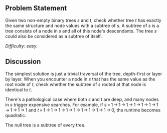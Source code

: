 Problem Statement
-----------------

Given two non-empty binary trees *s* and *t*, check whether tree *t* has exactly
the same structure and node values with a subtree of *s*. A subtree of *s* is a
tree consists of a node in *s* and all of this node's descendants. The tree *s*
could also be considered as a subtree of itself.

*Difficulty: easy.*

Discussion
----------

The simplest solution is just a trivial traversal of the tree, depth-first or
layer by layer. When you encounter a node in *s* that has the same value as the
root node of *t*, check whether the subtree of *s* rooted at that node is
identical to *t*.

There's a pathological case where both *s* and *t* are deep, and many nodes in
*s* trigger expensive searches. For example, if *s*&thinsp;&equals;&thinsp;1&thinsp;&rarr;&thinsp;1&thinsp;&rarr;&thinsp;1&thinsp;&rarr;&thinsp;1&thinsp;&rarr;&thinsp;1&thinsp;&rarr;&thinsp;1&thinsp;&rarr;&thinsp;1&thinsp;&rarr;&thinsp;1&thinsp;&rarr;&thinsp;1&thinsp;&rarr;&thinsp;1
and *t*&thinsp;&equals;&thinsp;1&thinsp;&rarr;&thinsp;1&thinsp;&rarr;&thinsp;1&thinsp;&rarr;&thinsp;1&thinsp;&rarr;&thinsp;1&thinsp;&rarr;&thinsp;1&thinsp;&rarr;&thinsp;1&thinsp;&rarr;&thinsp;1&thinsp;&rarr;&thinsp;1&thinsp;&rarr;&thinsp;0,
the runtime becomes quadratic.

The null tree is a subtree of every tree.
